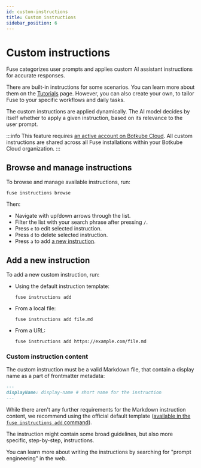 ```yaml
---
id: custom-instructions
title: Custom instructions
sidebar_position: 6
---
```


# Custom instructions

Fuse categorizes user prompts and applies custom AI assistant instructions for accurate responses.

There are built-in instructions for some scenarios. You can learn more about them on the [Tutorials](./tutorials.md) page. However, you can also create your own, to tailor Fuse to your specific workflows and daily tasks.

The custom instructions are applied dynamically. The AI model decides by itself whether to apply a given instruction, based on its relevance to the user prompt.

:::info
This feature requires [an active account on Botkube Cloud](./botkube-cloud-auth.md). All custom instructions are shared across all Fuse installations within your Botkube Cloud organization.
:::

## Browse and manage instructions

To browse and manage available instructions, run:

```shell
fuse instructions browse
```

Then:

- Navigate with up/down arrows through the list.
- Filter the list with your search phrase after pressing `/`.
- Press `e` to edit selected instruction.
- Press `d` to delete selected instruction.
- Press `a` to add [a new instruction](#add-a-new-instruction).

## Add a new instruction

To add a new custom instruction, run:

- Using the default instruction template:

  ```shell
  fuse instructions add
  ```

- From a local file:

  ```shell
  fuse instructions add file.md
  ```

- From a URL:

  ```shell
  fuse instructions add https://example.com/file.md
  ```

### Custom instruction content

The custom instruction must be a valid Markdown file, that contain a display name as a part of frontmatter metadata:

```md
---
displayName: display-name # short name for the instruction
---
```

While there aren't any further requirements for the Markdown instruction content, we recommend using the official default template ([available in the `fuse instructions add` command](#add-a-new-instruction)).

The instruction might contain some broad guidelines, but also more specific, step-by-step, instructions.

You can learn more about writing the instructions by searching for "prompt engineering" in the web.

